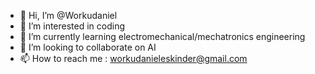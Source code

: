 - 👋 Hi, I’m @Workudaniel
- 👀 I’m interested in coding 
- 🌱 I’m currently learning electromechanical/mechatronics engineering
- 💞️ I’m looking to collaborate on AI
- 📫 How to reach me : workudanieleskinder@gmail.com

<!---
Workudaniel/Workudaniel is a ✨ special ✨ repository because its `README.md` (this file) appears on your GitHub profile.
You can click the Preview link to take a look at your changes.
--->
